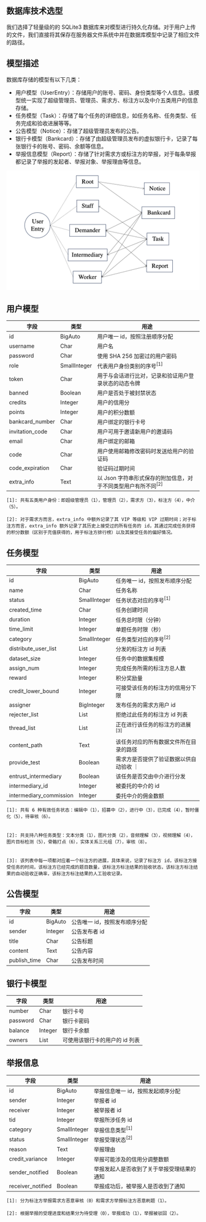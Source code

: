 ## 数据库技术选型
我们选择了轻量级的的 SQLite3 数据库来对模型进行持久化存储。对于用户上传的文件，我们直接将其保存在服务器文件系统中并在数据库模型中记录了相应文件的路径。

## 模型描述
数据库存储的模型有以下几类：

- 用户模型（UserEntry）：存储用户的账号、密码、身份类型等个人信息。该模型统一实现了超级管理员、管理员、需求方、标注方以及中介五类用户的信息存储。
- 任务模型（Task）：存储了每个任务的详细信息，如任务名称、任务类型、任务完成和验收进展等等。
- 公告模型（Notice）：存储了超级管理员发布的公告。
- 银行卡模型（Bankcard）：存储了由超级管理员发布的虚拟银行卡，记录了每张银行卡的账号、密码、余额等信息。
- 举报信息模型（Report）：存储了针对需求方或标注方的举报，对于每条举报都记录了举报的发起者、举报对象、举报理由等信息。

![数据库 ER 图](../images/database%20ER.png)

## 用户模型
| 字段 | 类型 | 用途 |
| --- | --- | --- |
| id | BigAuto | 用户唯一 id，按照注册顺序分配 |
| username | Char | 用户名 |
| password | Char | 使用 SHA 256 加密过的用户密码 |
| role | SmallInteger | 代表用户身份类别的序号<sup id="fn1">[1]</sup> |
| token | Char | 用于与会话进行比对，记录和验证用户登录状态的动态令牌 |
| banned | Boolean | 用户是否处于被封禁状态 |
| credits | Integer | 用户的信用分 |
| points | Integer | 用户的积分数额 |
| bankcard_number | Char | 用户绑定的银行卡号 |
| invitation_code | Char | 用户可用于邀请新用户的邀请码 |
| email | Char | 用户绑定的邮箱 |
| code | Char | 用户使用邮箱修改密码时发送给用户的验证码 |
| code_expiration | Char | 验证码过期时间 |
| extra_info | Text | 以 Json 字符串形式保存的附加信息，对于不同类型用户有所不同<sup id="fn2">[2]</sup> |

    [1]: 共有五类用户身份：即超级管理员（1），管理员（2），需求方（3），标注方（4），中介（5）。

    [2]: 对于需求方而言，extra_info 中额外记录了其 VIP 等级和 VIP 过期时间；对于标注方而言，extra_info 额外记录了其历史上接受过的所有任务的 id，其通过完成任务获得的积分数额（区别于充值获得的，用于标注方排行榜）以及其接受任务的偏好情况。

## 任务模型
| 字段 | 类型 | 用途 |
| --- | --- | --- |
| id | BigAuto | 任务唯一 id，按照发布顺序分配 |
| name | Char | 任务名称 |
| status | SmallInteger | 任务状态对应的序号<sup id="fn1">[1]</sup> |
| created_time | Char | 任务创建时间 |
| duration | Integer | 任务总时限（分钟） |
| time_limit | Integer | 单题任务时限（秒） |
| category | SmallInteger | 任务类型对应的序号<sup id="fn2">[2]</sup> |
| distribute_user_list | List | 分发的标注方 id 列表 |
| dataset_size | Integer | 任务中的数据集规模 |
| assign_num | Integer | 完成任务所需的标注方总人数 |
| reward | Integer | 积分奖励量 |
| credit_lower_bound | Integer | 可接受该任务的标注方的信用分下限 |
| assigner | BigInteger | 发布任务的需求方用户 id |
| rejecter_list | List | 拒绝过此任务的标注方 id 列表 |
| thread_list | List | 正在进行该任务的标注方的进展<sup id="fn3">[3]</sup> |
| content_path | Text | 该任务对应的所有数据文件所在目录的路径 |
| provide_test | Boolean | 需求方是否提供了验证数据以供自动验收 ｜
| entrust_intermediary | Boolean | 该任务是否交由中介进行分发 |
| intermediary_id | Integer | 被委托的中介的 id |
| intermediary_commission | Integer | 委托中介的佣金数额 |

<div class="footnotes">

    [1]: 共有 6 种有效任务状态：编辑中（1），招募中（2），进行中（3），已完成（4），暂时僵化（5），待审核（6）。


    [2]: 共支持八种任务类型：文本分类（1），图片分类（2），音频理解（3），视频理解（4），图片目标检测（5），骨骼打点（6），实体关系三元组（7），审核（8）。


    [3]: 该列表中每一项都对应着一个标注方的进展，具体来说，记录了标注方 id，该标注方接受任务的时间，该标注方已经完成的题目数量，该标注方标注结果的验收状态，该标注方标注结果的自动验收正确率，该标注方标注结果的人工验收记录。
</div>

## 公告模型
| 字段 | 类型 | 用途 |
| --- | --- | --- |
| id | BigAuto | 公告唯一 id，按照发布顺序分配 |
| sender | Integer | 公告发布者 id |
| title | Char | 公告标题 |
| content | Text | 公告内容 |
| publish_time | Char | 公告发布时间 |

## 银行卡模型
| 字段 | 类型 | 用途 |
| --- | --- | --- |
| number | Char | 银行卡号 |
| password | Char | 银行卡密码 |
| balance | Integer | 银行卡余额 |
| owners | List | 可使用该银行卡的用户的 id 列表 |

## 举报信息
| 字段 | 类型 | 用途 |
| --- | --- | --- |
| id | BigAuto | 举报信息唯一 id，按照发起顺序分配 |
| sender | Integer | 举报者 id |
| receiver | Integer | 被举报者 id |
| tid | Integer | 举报所涉任务 id |
| category | SmallInteger | 举报信息类型<sup id="fn1">[1]</sup> |
| status | SmallInteger | 举报受理状态<sup id="fn2">[2]</sup> |
| reason | Text | 举报理由 |
| credit_variance | Integer | 举报可能涉及的信用分调整数额 |
| sender_notified | Boolean | 举报发起人是否收到了关于举报受理结果的通知 |
| receiver_notified | Boolean | 举报成功后，被举报人是否收到了通知 |

<div class="footnotes">

    [1]: 分为标注方举报需求方恶意审核（0）和需求方举报标注方恶意刷题（1）。

    [2]: 根据举报的受理进度和结果分为待受理（0），举报成功（1），举报被驳回（2）。

</div>